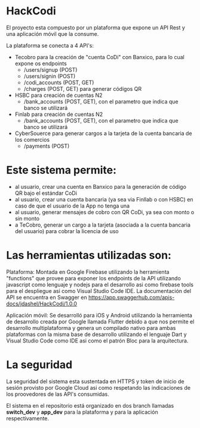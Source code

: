 # HackCodi

El proyecto esta compuesto por un plataforma que expone un API Rest y una aplicación móvil que la consume.

La plataforma se conecta a 4 API's:
- Tecobro para la creación de "cuenta CoDi" con Banxico, para lo cual expone os endpoints 
    - /users/signup (POST)
    - /users/signin (POST)
    - /codi_accounts (POST, GET)
    - /charges (POST, GET) para generar códigos QR
- HSBC para creación de cuentas N2
    - /bank_accounts (POST, GET), con el parametro que indica que banco se utilizará
- Finlab para creación de cuentas N2
    - /bank_accounts (POST, GET), con el parametro que indica que banco se utilizará
- CyberSouerce para generar cargos a la tarjeta de la cuenta bancaria de los comercios
    - /payments (POST)

# Este sistema permite:
- al usuario, crear una cuenta en Banxico para la generación de código QR bajo el estándar CoDi 
- al usuario, crear una cuenta bancaria (ya sea via Finllab o con HSBC) en caso de que el usuario de la App no tenga una
- al usuario, generar mensajes de cobro con QR CoDi, ya sea con monto o sin monto
- a TeCobro, generar un cargo a la tarjeta (asociada a la cuenta bancaria del usuario) para cobrar la licencia de uso

# Las herramientas utilizadas son:
Plataforma: Montada en Google Firebase utilizando la herramienta "functions" que provee para exponer los endpoints de la API utilizando javascript como lenguaje y nodejs para el desarrollo asi como firebase tools para el despliegue asi como Visual Studio Code IDE. La documentación del API se encuentra en Swagger en https://app.swaggerhub.com/apis-docs/jdashel/HackCodi/1.0.0

Aplicación móvil: Se desarrolló para iOS y Android utilizando la herramienta de desarrollo creada por Google llamada Flutter debido a que nos permite el desarrollo multiplataforma y genera un compilado nativo para ambas plataformas con la misma base de desarrollo utilizando el lenguaje Dart y Visual Studio Code como IDE asi como el patrón Bloc para la arquitectura.

# La seguridad
La seguridad del sistema esta sustentada en HTTPS y token de inicio de sesión provisto por Google Cloud asi como respetando las indicaciones de los proovedores de las API's consumidas.

El sistema en el repositorio está organizado en dos branch llamadas **switch_dev** y **app_dev** para la plataforma y para la aplicación respectivamente.


